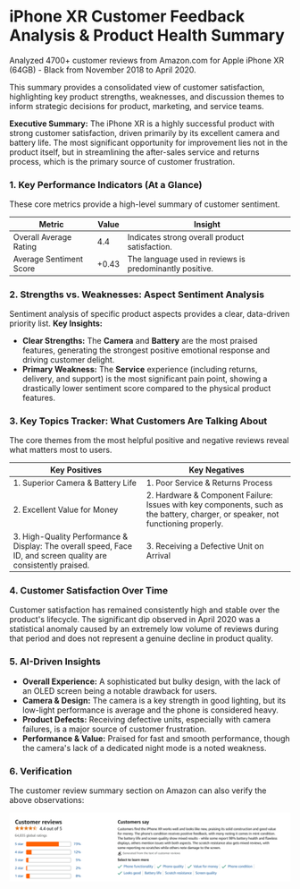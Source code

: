 # iPhone XR Customer Feedback Analysis & Product Health Summary

Analyzed 4700+ customer reviews from Amazon.com for Apple iPhone XR (64GB) - Black from November 2018 to April 2020.

This summary provides a consolidated view of customer satisfaction, highlighting key product strengths, weaknesses, and discussion themes to inform strategic decisions for product, marketing, and service teams.

**Executive Summary:** The iPhone XR is a highly successful product with strong customer satisfaction, driven primarily by its excellent camera and battery life. The most significant opportunity for improvement lies not in the product itself, but in streamlining the after-sales service and returns process, which is the primary source of customer frustration.

### 1\. Key Performance Indicators (At a Glance)

These core metrics provide a high-level summary of customer sentiment.

| Metric | Value | Insight |
| --- | --- | --- |
| Overall Average Rating |4.4| Indicates strong overall product satisfaction. |
| Average Sentiment Score |+0.43| The language used in reviews is predominantly positive. |

### 2\. Strengths vs. Weaknesses: Aspect Sentiment Analysis

Sentiment analysis of specific product aspects provides a clear, data-driven priority list.
**Key Insights:**

*   **Clear Strengths:** The **Camera** and **Battery** are the most praised features, generating the strongest positive emotional response and driving customer delight.
*   **Primary Weakness:** The **Service** experience (including returns, delivery, and support) is the most significant pain point, showing a drastically lower sentiment score compared to the physical product features.

### 3\. Key Topics Tracker: What Customers Are Talking About

The core themes from the most helpful positive and negative reviews reveal what matters most to users.

| Key Positives | Key Negatives |
| --- | --- |
| 1. Superior Camera & Battery Life | 1. Poor Service & Returns Process |
| 2. Excellent Value for Money | 2. Hardware & Component Failure: Issues with key components, such as the battery, charger, or speaker, not functioning properly. |
| 3. High-Quality Performance & Display: The overall speed, Face ID, and screen quality are consistently praised. | 3. Receiving a Defective Unit on Arrival|

### 4\. Customer Satisfaction Over Time

Customer satisfaction has remained consistently high and stable over the product's lifecycle. The significant dip observed in April 2020 was a statistical anomaly caused by an extremely low volume of reviews during that period and does not represent a genuine decline in product quality.

### 5\. AI-Driven Insights


*   **Overall Experience:** A sophisticated but bulky design, with the lack of an OLED screen being a notable drawback for users.
*   **Camera & Design:** The camera is a key strength in good lighting, but its low-light performance is average and the phone is considered heavy.
*   **Product Defects:** Receiving defective units, especially with camera failures, is a major source of customer frustration.
*   **Performance & Value:** Praised for fast and smooth performance, though the camera's lack of a dedicated night mode is a noted weakness.

### 6\. Verification

The customer review summary section on Amazon can also verify the above observations:

![Alt Text](./verification_amazon.png)
